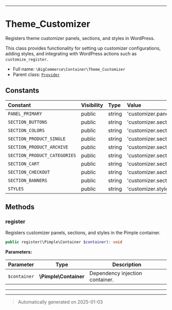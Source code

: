***

# Theme_Customizer

Registers theme customizer panels, sections, and styles in WordPress.

This class provides functionality for setting up customizer configurations,
adding styles, and integrating with WordPress actions such as `customize_register`.

* Full name: `\BigCommerce\Container\Theme_Customizer`
* Parent class: [`Provider`](./classes/BigCommerce/Container/Provider.md)


## Constants

| Constant | Visibility | Type | Value |
|:---------|:-----------|:-----|:------|
|`PANEL_PRIMARY`|public|string|&#039;customizer.panel.primary&#039;|
|`SECTION_BUTTONS`|public|string|&#039;customizer.section.buttons&#039;|
|`SECTION_COLORS`|public|string|&#039;customizer.section.colors&#039;|
|`SECTION_PRODUCT_SINGLE`|public|string|&#039;customizer.section.product_single&#039;|
|`SECTION_PRODUCT_ARCHIVE`|public|string|&#039;customizer.section.product_archive&#039;|
|`SECTION_PRODUCT_CATEGORIES`|public|string|&#039;customizer.section.product_categories&#039;|
|`SECTION_CART`|public|string|&#039;customizer.section.cart&#039;|
|`SECTION_CHECKOUT`|public|string|&#039;customizer.section.checkout&#039;|
|`SECTION_BANNERS`|public|string|&#039;customizer.section.banners&#039;|
|`STYLES`|public|string|&#039;customizer.styles&#039;|


## Methods


### register

Registers customizer panels, sections, and styles in the Pimple container.

```php
public register(\Pimple\Container $container): void
```








**Parameters:**

| Parameter | Type | Description |
|-----------|------|-------------|
| `$container` | **\Pimple\Container** | Dependency injection container. |





***


***
> Automatically generated on 2025-01-03
